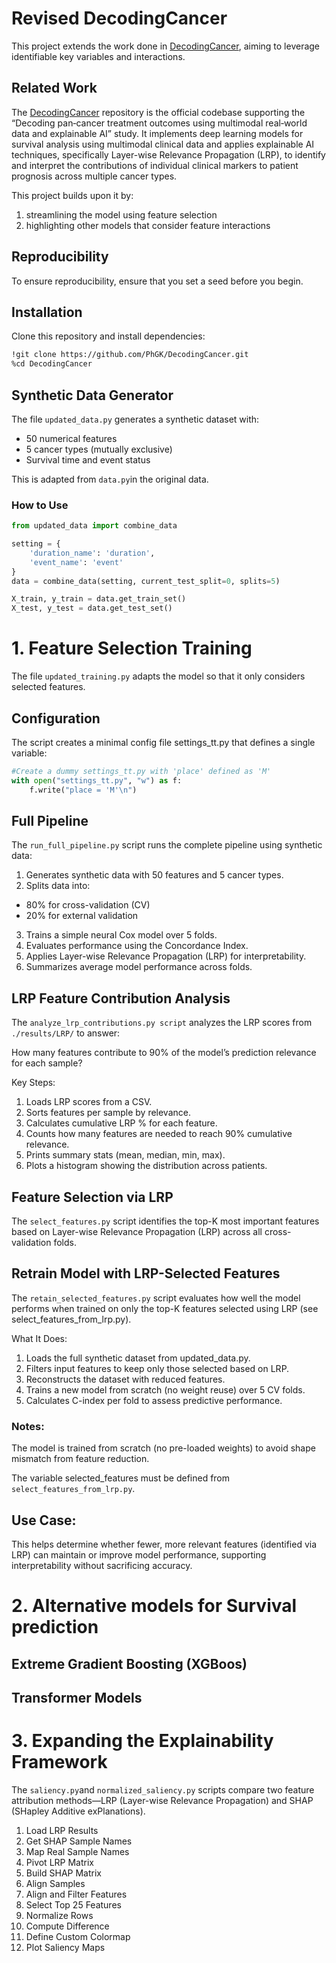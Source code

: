 # Revised DecodingCancer

This project extends the work done in [DecodingCancer](https://github.com/PhGK/DecodingCancer), aiming to leverage identifiable key variables and interactions.

## Related Work

The [DecodingCancer](https://github.com/PhGK/DecodingCancer) repository is the official codebase supporting the “Decoding pan‑cancer treatment outcomes using multimodal real‑world data and explainable AI” study. It implements deep learning models for survival analysis using multimodal clinical data and applies explainable AI techniques, specifically Layer-wise Relevance Propagation (LRP), to identify and interpret the contributions of individual clinical markers to patient prognosis across multiple cancer types.

This project builds upon it by:

1. streamlining the model using feature selection
2. highlighting other models that consider feature interactions

## Reproducibility

To ensure reproducibility, ensure that you set a seed before you begin.

## Installation

Clone this repository and install dependencies:

```bash
!git clone https://github.com/PhGK/DecodingCancer.git
%cd DecodingCancer
```

## Synthetic Data Generator

The file `updated_data.py` generates a synthetic dataset with:

- 50 numerical features
- 5 cancer types (mutually exclusive)
- Survival time and event status

This is adapted from `data.py`in the original data.

### How to Use

```python
from updated_data import combine_data

setting = {
    'duration_name': 'duration',
    'event_name': 'event'
}
data = combine_data(setting, current_test_split=0, splits=5)

X_train, y_train = data.get_train_set()
X_test, y_test = data.get_test_set()
```

# 1. Feature Selection Training

The file `updated_training.py` adapts the model so that it only considers selected features.

## Configuration

The script creates a minimal config file settings_tt.py that defines a single variable:

```python
#Create a dummy settings_tt.py with 'place' defined as 'M'
with open("settings_tt.py", "w") as f:
    f.write("place = 'M'\n")
```

## Full Pipeline

The `run_full_pipeline.py` script runs the complete pipeline using synthetic data:

1. Generates synthetic data with 50 features and 5 cancer types.
2. Splits data into:

- 80% for cross-validation (CV)
- 20% for external validation

3. Trains a simple neural Cox model over 5 folds.
4. Evaluates performance using the Concordance Index.
5. Applies Layer-wise Relevance Propagation (LRP) for interpretability.
6. Summarizes average model performance across folds.

## LRP Feature Contribution Analysis

The `analyze_lrp_contributions.py script` analyzes the LRP scores from `./results/LRP/` to answer:

How many features contribute to 90% of the model’s prediction relevance for each sample?

Key Steps:

1. Loads LRP scores from a CSV.
2. Sorts features per sample by relevance.
3. Calculates cumulative LRP % for each feature.
4. Counts how many features are needed to reach 90% cumulative relevance.
5. Prints summary stats (mean, median, min, max).
6. Plots a histogram showing the distribution across patients.

## Feature Selection via LRP

The `select_features.py` script identifies the top-K most important features based on Layer-wise Relevance Propagation (LRP) across all cross-validation folds.

## Retrain Model with LRP-Selected Features

The `retain_selected_features.py` script evaluates how well the model performs when trained on only the top-K features selected using LRP (see select_features_from_lrp.py).

What It Does:

1. Loads the full synthetic dataset from updated_data.py.
2. Filters input features to keep only those selected based on LRP.
3. Reconstructs the dataset with reduced features.
4. Trains a new model from scratch (no weight reuse) over 5 CV folds.
5. Calculates C-index per fold to assess predictive performance.

### Notes:
The model is trained from scratch (no pre-loaded weights) to avoid shape mismatch from feature reduction.

The variable selected_features must be defined from `select_features_from_lrp.py`.

## Use Case:

This helps determine whether fewer, more relevant features (identified via LRP) can maintain or improve model performance, supporting interpretability without sacrificing accuracy.

# 2. Alternative models for Survival prediction

## Extreme Gradient Boosting (XGBoos)

## Transformer Models

# 3. Expanding the Explainability Framework

The `saliency.py`and `normalized_saliency.py` scripts compare two feature attribution methods—LRP (Layer-wise Relevance Propagation) and SHAP (SHapley Additive exPlanations).

1. Load LRP Results
2. Get SHAP Sample Names
3. Map Real Sample Names
4. Pivot LRP Matrix
5. Build SHAP Matrix
6. Align Samples
7. Align and Filter Features
8. Select Top 25 Features
9. Normalize Rows
10. Compute Difference
11. Define Custom Colormap
12. Plot Saliency Maps

